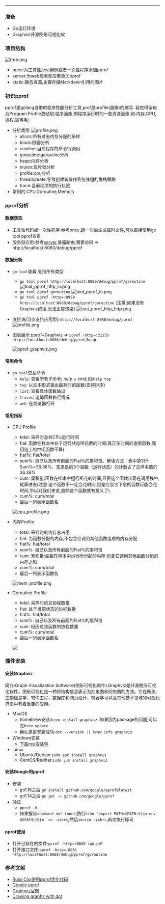 

<article-title title="PPROF实战运用"></article-title>

<article-meta date="2023年7月25日"></article-meta>

--- 

### 准备
- Go运行环境
- Graphviz开源图形可视化软

### 项目结构
![tree.png](./static/tree.png)
- once:为工具性,test用例或者一次性程序添加pprof
- server:为web服务型应用添加pprof
- static:静态资源,主要存储Markdown引用的图片

### 初识pprof
pprof是golang自带的程序性能分析工具,prof是profile(画像)的缩写.
我觉得全称为Program Profile更贴切:程序画像,即程序运行时的一些资源画像,如:内存,CPU,协程,锁等等;
- 分析类型
  ![profile.png](./static/profile_types.png)
    - allocs:所有过去内存分配的采样
    - block:阻塞分析
    - cmdline:当前程序的命令行调用
    - goroutine:goroutine分析
    - heap:内存分析
    - mutex:互斥锁分析
    - profile:cpu分析
    - threadcreate:导致创建新操作系统线程的堆栈跟踪
    - trace:当前程序的执行轨迹
- 常用的:CPU,Goroutine,Memory

### pprof分析

#### 数据获取
- 工具性代码或一次性程序:参考[once](./once/main.go),跑一次后生成临时文件,可以直接使用go tool pprof查看
- 服务型应用:参考[server](./server/main.go),暴露路由,需要访问 => http://localhost:8080/debug/pprof

#### 数据分析
- `go tool`查看:支持所有类型
    - `go tool pprof http://localhost:8080/debug/pprof/goroutine`
      ![tool_pprof_http_in.png](./static/tool_pprof_http_in.png)
    - `go tool pprof goroutine`
      ![tool_pprof_in.png](./static/tool_pprof_http_in.png)
    - `go tool pprof -http=:8989 http://localhost:8080/debug/pprof/goroutine` (注意:如果没有Graphviz的话,无法正常渲染)
      ![tool_pprof_http_http.png](./static/tool_pprof_http_http.png)

- 直接访问(仅支持应用型):`http://localhost:8080/debug/pprof`
  ![profile.png](./static/profile_types.png)

- 图表展示:pprof+Graphviz => `pprof -http=:22233 http://localhost:8080/debug/pprof/heap`

  ![pprof_graphviz.png](./static/pprof_graphviz.png)


#### 常用命令
- `go tool`交互命令
    - `help`: 查看所有子命令; help + cmd,如:`help top`
    - `top`: 以文本形式输出最耗时的函数(支持排序)
    - `list`: 查看具体函数输出
    - `traces`: 追踪函数执行情况
    - `web`: 在浏览器打开

#### 常用指标
- CPU Profile
    - total: 采样时总共CPU运行时间
    - flat: 函数在样本中处于运行状态所花费的时间(真正花时间的底层函数,调用链上的中间函数不算)
    - flat%: flat/total
    - sum%: 自己以及所有前面的Flat%的累积值。解读方式：表中第3行Sum%=36.36%，意思是前3个函数（运行状态）的计数占了总样本数的36.36%
    - cum: 累积量:函数在样本中运行所花的时间,只要这个函数出现在调用栈中,就算进去(注意:这个函数不一定会花时间,但是它及它下层的函数可能会花时间,所以对我们来说,追踪这个函数就有意义了).
    - cum%: cum/total
    - 最后一列表示函数名

  ![cpu_profile.png](./static/cpu_profile.png)

- 内存Profile
    - total: 采样时的内存总占用
    - flat: 为函数分配的内存,不包含它调用其他函数造成的内存分配
    - flat%: flat/total
    - sum%: 自己以及所有前面的Flat%的累积值
    - cum: 累积量:函数在样本中运行所分配的内存,包含它调用其他函数分配的内存之和
    - cum%: cum/total
    - 最后一列表示函数名

  ![mem_profile.png](./static/mem_profile.png)

* Goroutine Profile
  * total: 采样时的总协程数量
  * flat: 处于当前状态的协程数量
  * flat%: flat/total
  * sum%: 自己以及所有前面的Flat%的累积值
  * cum: 经历过该函数的协程数量
  * cum%: cum/total
  * 最后一列表示函数名
  
  ![](./static/goroutine_profile.png)

### 插件安装

#### 安装Graphviz
简介:Graph Visualization Software(图形可视化软件).Graphviz是开源图形可视化软件。图形可视化是一种将结构信息表示为抽象图和网络图的方法。它在网络、生物信息学、软件工程、数据库和网页设计、机器学习以及其他技术领域的可视化界面中有着重要的应用。
- MacOS
    - homebrew安装:`brew install graphviz` :如果因为package的问题,可以先`brew update`
    - 确认是否安装成功:`dot --version || brew info graphviz`
- Windows安装
    - [下载msi安装包](https://graphviz.gitlab.io/_pages/Download/windows/graphviz-2.38.msi)
- Linux
    - Ubuntu/Debian:`sudo apt install graphviz`
    - CentOS/Redhat:`sudo yum install graphviz`
  
#### 安装Google的pprof
- 安装
    - go1.16之后:`go install github.com/google/pprof@latest`
    - go1.14之后:`go get -u github.com/google/pprof`
- 验证
    - `pprof -h`
    - 如果报错:`command not found`,执行`echo 'export PATH=$PATH:$(go env GOPATH)/bin' >> .zshrc`,然后`source .zshrc`,再次执行即可
  
#### pprof使用
- 打开已存在的文件:`pprof -http=:8080 cpu.pdf`
- 打开接口文件:`pprof -http=:8081 http://localhost:8888/debug/pprof/goroutine`



### 参考文献
- [Russ Cox使用pprof优化代码](https://go.dev/blog/pprof)
- [Google pprof](https://github.com/google/pprof)
- [Graphviz官网](https://www.graphviz.org/)
- [Drawing graphs with dot](https://www.graphviz.org/pdf/dotguide.pdf)